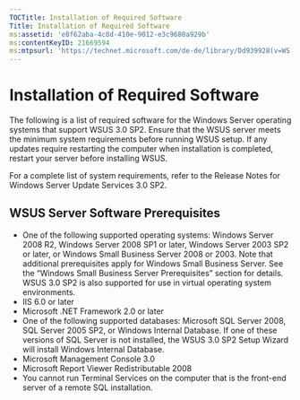 ```yaml
---
TOCTitle: Installation of Required Software
Title: Installation of Required Software
ms:assetid: 'e8f62aba-4c8d-410e-9012-e3c9680a929b'
ms:contentKeyID: 21669594
ms:mtpsurl: 'https://technet.microsoft.com/de-de/library/Dd939928(v=WS.10)'
---
```


Installation of Required Software
=================================

The following is a list of required software for the Windows Server operating systems that support WSUS 3.0 SP2. Ensure that the WSUS server meets the minimum system requirements before running WSUS setup. If any updates require restarting the computer when installation is completed, restart your server before installing WSUS.

For a complete list of system requirements, refer to the Release Notes for Windows Server Update Services 3.0 SP2.

WSUS Server Software Prerequisites
----------------------------------

-   One of the following supported operating systems: Windows Server 2008 R2, Windows Server 2008 SP1 or later, Windows Server 2003 SP2 or later, or Windows Small Business Server 2008 or 2003. Note that additional prerequisites apply for Windows Small Business Server. See the “Windows Small Business Server Prerequisites” section for details.
    WSUS 3.0 SP2 is also supported for use in virtual operating system environments.
-   IIS 6.0 or later
-   Microsoft .NET Framework 2.0 or later
-   One of the following supported databases: Microsoft SQL Server 2008, SQL Server 2005 SP2, or Windows Internal Database. If one of these versions of SQL Server is not installed, the WSUS 3.0 SP2 Setup Wizard will install Windows Internal Database.
-   Microsoft Management Console 3.0
-   Microsoft Report Viewer Redistributable 2008
-   You cannot run Terminal Services on the computer that is the front-end server of a remote SQL installation.
